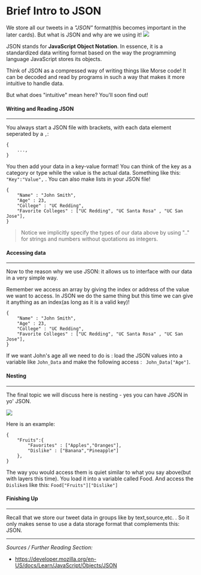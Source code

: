 <!--title={Brief Intro to JSON}-->

<h1>Brief Intro to JSON</h1>

We store all our tweets in a *"JSON"* format(this becomes important in the later cards). But what is JSON and why are we using it!
![](https://www.ydop.com/wp-content/uploads/2015/06/json-logo-300x143.png)

JSON stands for **JavaScript Object Notation**. In essence, it is a standardized data writing format based on the way the programming language JavaScript stores its objects.

Think of JSON as a compressed way of writing things like Morse code! It can be decoded and read by programs  in such a way that makes it more intuitive to handle data.

But what does "intuitive" mean here? You'll soon find out!

#### Writing and Reading JSON

***

You always start a JSON file with brackets, with each data element seperated by a ```,```:

```
{
	...,
}
```

You then add your data in a key-value format! You can think of the key as a category or type while the value is the actual data. Something like this: `"Key":"Value",` .  You can also make lists in your JSON file!

``` 
{
	"Name" : "John Smith",
	"Age" : 23,
	"College" : "UC Redding",
	"Favorite Colleges" : ["UC Redding", "UC Santa Rosa" , "UC San Jose"],
}
```

> Notice we implicitly specify the types of our data above by using ".." for strings and numbers without quotations as integers.



#### Accessing data

***

Now to the reason why we use JSON: it allows us to interface with our data in a very simple way. 

Remember we access an array by giving the index or address of the value we want to access.  In JSON we do the same thing but this time we can give it anything as an index(as long as it is a valid key)!

```
{
	"Name" : "John Smith",
	"Age" : 23,
	"College" : "UC Redding",
	"Favorite Colleges" : ["UC Redding", "UC Santa Rosa" , "UC San Jose"],
}
```

If we want John's age all we need to do is : load the JSON values into a variable like `John_Data` and make the following access : ` John_Data["Age"]`.

#### Nesting

***

The final topic we will discuss here is nesting - yes you can have JSON in yo' JSON.

![](https://i.chzbgr.com/full/8759438080/hC74C9921/i-heard-you-like-json-so-im-going-to-put-json-inside-json-so-you-can-parse-what-is-parsed)

Here is an example:

```
{
	"Fruits":{
		"Favorites" : ["Apples","Oranges"],
    	"Dislike" : ["Banana","Pineapple"]
	},
}
```

The way you would access them is quiet similar to what you say above(but with layers this time). You load it into a variable called Food. And access the `Dislike`s like this: `Food["Fruits"]["Dislike"]`



#### Finishing Up

***

Recall that we store our tweet data in groups like by text,source,etc. . So it only makes sense to use a data storage format that complements this: JSON.



***

*Sources / Further Reading Section:*

* https://developer.mozilla.org/en-US/docs/Learn/JavaScript/Objects/JSON